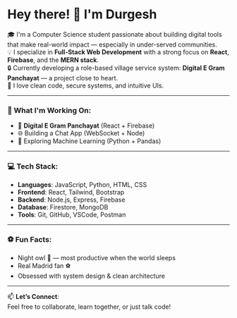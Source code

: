 # Hey there! 👋 I'm Durgesh

🎓 I'm a Computer Science student passionate about building digital tools that make real-world impact — especially in under-served communities.  
💡 I specialize in **Full-Stack Web Development** with a strong focus on **React**, **Firebase**, and the **MERN stack**.  
🔒 Currently developing a role-based village service system: **Digital E Gram Panchayat** — a project close to heart.  
🚀 I love clean code, secure systems, and intuitive UIs.

---

### 💼 What I'm Working On:
- 🔧 **Digital E Gram Panchayat** (React + Firebase)
- 🌐 Building a Chat App (WebSocket + Node)
- 🧠 Exploring Machine Learning (Python + Pandas)

---

### 💻 Tech Stack:
- **Languages**: JavaScript, Python, HTML, CSS
- **Frontend**: React, Tailwind, Bootstrap
- **Backend**: Node.js, Express, Firebase
- **Database**: Firestore, MongoDB
- **Tools**: Git, GitHub, VSCode, Postman

---

### ⚽ Fun Facts:
- Night owl 🌙 — most productive when the world sleeps
- Real Madrid fan ⚽
- Obsessed with system design & clean architecture

---

📫 **Let’s Connect**:  
Feel free to collaborate, learn together, or just talk code!


<!--
**Durgesh25052003/DURGESH25052003** is a ✨ _special_ ✨ repository because its `README.md` (this file) appears on your GitHub profile.

Here are some ideas to get you started:

- 🔭 I’m currently working on ...
- 🌱 I’m currently learning ...
- 👯 I’m looking to collaborate on ...
- 🤔 I’m looking for help with ...
- 💬 Ask me about ...
- 📫 How to reach me: ...
- 😄 Pronouns: ...
- ⚡ Fun fact: ...
-->
